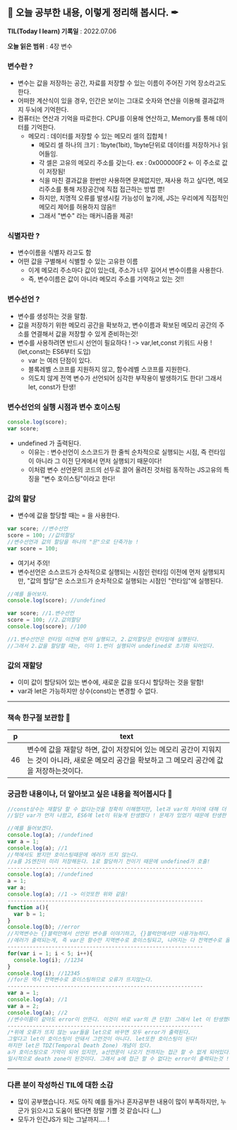 ## 📕 오늘 공부한 내용, 이렇게 정리해 봅시다. ✒

**TIL(Today I learn) 기록일** : 2022.07.06

**오늘 읽은 범위** : 4장 변수

### 변수란 ?

+ 변수는 값을 저장하는 공간, 자료를 저장할 수 있는 이름이 주어진 기억 장소라고도 한다.
+ 어떠한 계산식이 있을 경우, 인간은 보이는 그대로 숫자와 연산을 이용해 결과값까지 두뇌에 기억한다.
+ 컴퓨터는 연산과 기억을 따로한다. CPU를 이용해 연산하고, Memory를 통해 데이터를 기억한다.
  - 메모리 : 데이터를 저장할 수 있는 메모리 셀의 집합체 !
    - 메모리 셀 하나의 크기 : 1byte(1bit), 1byte단위로 데이터를 저장하거나 읽어들임.
    - 각 셀은 고유의 메모리 주소를 갖는다. ex : 0x000000F2 <- 이 주소로 값이 저장됨!
    - 식을 마친 결과값을 한번만 사용하면 문제없지만, 재사용 하고 싶다면, 메모리주소를 통해 저장공간에 직접 접근하는 방법 뿐!
    - 하지만, 치명적 오류를 발생시킬 가능성이 높기에, JS는 우리에게 직접적인 메모리 제어를 허용하지 않음!!
    - 그래서 "변수" 라는 매커니즘을 제공!

### 식별자란 ?

+ 변수이름을 식별자 라고도 함
+ 어떤 값을 구별해서 식별할 수 있는 고유한 이름
  - 이게 메모리 주소마다 값이 있는데, 주소가 너무 길어서 변수이름을 사용한다.
  - 즉, 변수이름은 값이 아니라 메모리 주소를 기억하고 있는 것!!


### 변수선언 ?

+ 변수를 생성하는 것을 말함.
+ 값을 저장하기 위한 메모리 공간을 확보하고, 변수이름과 확보된 메모리 공간의 주소를 연결해서 값을 저장할 수 있게 준비하는것!
+ 변수를 사용하려면 반드시 선언이 필요하다 ! -> var,let,const 키워드 사용 ! (let,const는 ES6부터 도입)
  - var 는 여러 단점이 있다.
  - 블록레벨 스코프를 지원하지 않고, 함수레벨 스코프를 지원한다.
  - 의도치 않게 전역 변수가 선언되어 심각한 부작용이 발생하기도 한다! 그래서 let, const가 탄생!

### 변수선언의 실행 시점과 변수 호이스팅
```js
console.log(score);
var score;
```
+ undefined 가 출력된다.
  - 이유는 : 변수선언이 소스코드가 한 줄씩 순차적으로 실행되는 시점, 즉 런타임이 아니라 그 이전 단게에서 먼저 실행되기 때문이다!
  - 이처럼 변수 선언문의 코드의 선두로 끌어 올려진 것처럼 동작하는 JS고유의 특징을 "변수 호이스팅"이라고 한다!

### 값의 할당

+ 변수에 값을 할당할 때는 = 을 사용한다.
```js
var score; //변수선언
score = 100; //값의할당
//변수선언과 값의 할당을 하나의 "문"으로 단축가능 !
var score = 100;
```
+ 여기서 주의! 
+ 변수선언은 소스코드가 순차적으로 실행되는 시점인 런타임 이전에 먼저 실행되지만, "값의 할당"은 소스코드가 순차적으로 실행되는 시점인 "런타임"에 실행된다.
```js
//예를 들어보자.
console.log(score); //undefined

var score; //1.변수선언
score = 100; //2.값의할당
console.log(score); //100

//1.변수선언은 런타임 이전에 먼저 실행되고, 2.값의할당은 런타임에 실행된다.
//그래서 2.값을 할당할 때는, 이미 1.번이 실행되어 undefined로 초기화 되어있다.
```

### 값의 재할당

+ 이미 값이 할당되어 있는 변수에, 새로운 값을 또다시 할당하는 것을 말함!
+ var과 let은 가능하지만 상수(const)는 변경할 수 없다.

---

### 책속 한구절 보관함 📖

| p    | text                                           |
| ---- | ---------------------------------------------- |
| 46   | 변수에 값을 재할당 하면, 값이 저장되어 있는 메모리 공간이 지워지는 것이 아니라, 새로운 메모리 공간을 확보하고 그 메모리 공간에 값을 저장하는것이다.


### 궁금한 내용이나, 더 알아보고 싶은 내용을 적어봅시다 🤔
```js
//const상수는 재할당 할 수 없다는것을 정확히 이해했지만, let과 var의 차이에 대해 더 알고 싶어 공부를 했다.
//일단 var가 먼저 나왔고, ES6에 let이 뒤늦게 탄생했다 ! 문제가 있었기 때문에 탄생한 것이다!

//예를 들어보겠다.
console.log(a); //undefined
var a = 1;
console.log(a); //1
//책에서도 봤지만 호이스팅때문에 에러가 뜨지 않는다. 
//a를 JS엔진이 미리 저장해둔다. 1로 할당하기 전이기 때문에 undefined가 호출!
--------------------------------------------------------------
console.log(a); //undefined
a = 1;
var a;
console.log(a); //1 -> 이것또한 위와 같음!
--------------------------------------------------------------
function a(){
  var b = 1;
}
console.log(b); //error
//지역변수는 {}블럭안에서 선언된 변수를 이야기하고, {}블럭안에서만 사용가능하다.
//에러가 출력되는게, 즉 var은 함수만 지역변수로 호이스팅되고, 나머지는 다 전역변수로 올려버린다. 그래서 function에서는 오류가 뜬다.
--------------------------------------------------------------
for(var i = 1; i < 5; i++){
  console.log(i); //1234
}
console.log(i); //12345
//for은 역시 전역변수로 호이스팅하므로 오류가 뜨지않는다.
--------------------------------------------------------------
var a = 1;
console.log(a); //1
var a = 2;
console.log(a); //2
//변수이름이 같아도 error이 안뜬다. 이것이 바로 var의 큰 단점! 그래서 let 이 탄생했다 !
--------------------------------------------------------------
/*위에 오류가 뜨지 않는 var들을 let으로 바꾸면 모두 error가 출력된다.
그렇다고 let이 호이스팅이 안돼서 그런것이 아니다. let또한 호이스팅이 된다!
하지만 let은 TDZ(Temporal Death Zone) 개념이 있다.
a가 호이스팅으로 기억이 되어 있지만, a선언문이 나오기 전까지는 접근 할 수 없게 되어있다.
일시적으로 death zone이 된것이다. 그래서 a에 접근 할 수 없다는 error이 출력되는것 !*/

```

---

### 다른 분이 작성하신 TIL에 대한 소감
- 많이 공부했습니다. 저도 아직 예를 들거나 혼자공부한 내용이 많이 부족하지만, 누군가 읽으시고 도움이 됐다면 정말 기쁠 것 같습니다 (__)
- 모두가 인간JS가 되는 그날까지.... !
